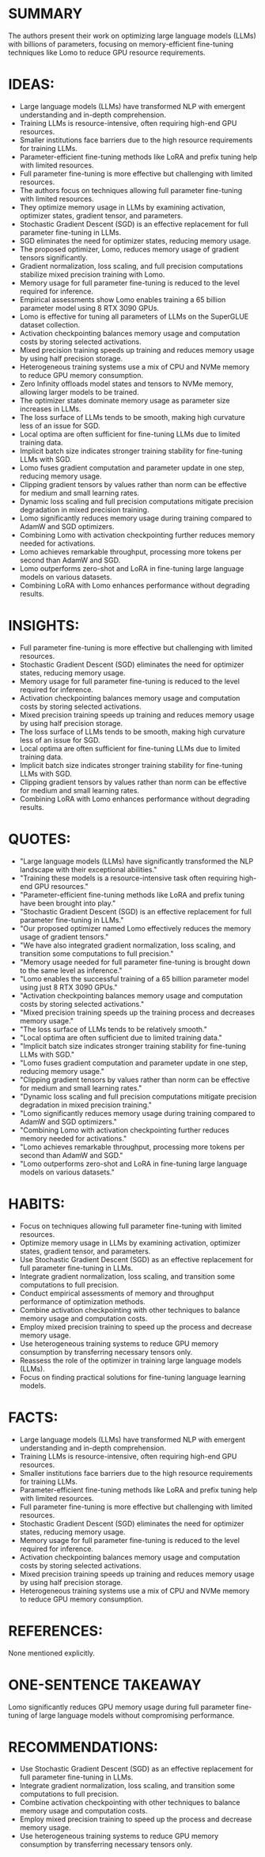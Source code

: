 # SUMMARY
The authors present their work on optimizing large language models (LLMs) with billions of parameters, focusing on memory-efficient fine-tuning techniques like Lomo to reduce GPU resource requirements.

# IDEAS:
- Large language models (LLMs) have transformed NLP with emergent understanding and in-depth comprehension.
- Training LLMs is resource-intensive, often requiring high-end GPU resources.
- Smaller institutions face barriers due to the high resource requirements for training LLMs.
- Parameter-efficient fine-tuning methods like LoRA and prefix tuning help with limited resources.
- Full parameter fine-tuning is more effective but challenging with limited resources.
- The authors focus on techniques allowing full parameter fine-tuning with limited resources.
- They optimize memory usage in LLMs by examining activation, optimizer states, gradient tensor, and parameters.
- Stochastic Gradient Descent (SGD) is an effective replacement for full parameter fine-tuning in LLMs.
- SGD eliminates the need for optimizer states, reducing memory usage.
- The proposed optimizer, Lomo, reduces memory usage of gradient tensors significantly.
- Gradient normalization, loss scaling, and full precision computations stabilize mixed precision training with Lomo.
- Memory usage for full parameter fine-tuning is reduced to the level required for inference.
- Empirical assessments show Lomo enables training a 65 billion parameter model using 8 RTX 3090 GPUs.
- Lomo is effective for tuning all parameters of LLMs on the SuperGLUE dataset collection.
- Activation checkpointing balances memory usage and computation costs by storing selected activations.
- Mixed precision training speeds up training and reduces memory usage by using half precision storage.
- Heterogeneous training systems use a mix of CPU and NVMe memory to reduce GPU memory consumption.
- Zero Infinity offloads model states and tensors to NVMe memory, allowing larger models to be trained.
- The optimizer states dominate memory usage as parameter size increases in LLMs.
- The loss surface of LLMs tends to be smooth, making high curvature less of an issue for SGD.
- Local optima are often sufficient for fine-tuning LLMs due to limited training data.
- Implicit batch size indicates stronger training stability for fine-tuning LLMs with SGD.
- Lomo fuses gradient computation and parameter update in one step, reducing memory usage.
- Clipping gradient tensors by values rather than norm can be effective for medium and small learning rates.
- Dynamic loss scaling and full precision computations mitigate precision degradation in mixed precision training.
- Lomo significantly reduces memory usage during training compared to AdamW and SGD optimizers.
- Combining Lomo with activation checkpointing further reduces memory needed for activations.
- Lomo achieves remarkable throughput, processing more tokens per second than AdamW and SGD.
- Lomo outperforms zero-shot and LoRA in fine-tuning large language models on various datasets.
- Combining LoRA with Lomo enhances performance without degrading results.

# INSIGHTS:
- Full parameter fine-tuning is more effective but challenging with limited resources.
- Stochastic Gradient Descent (SGD) eliminates the need for optimizer states, reducing memory usage.
- Memory usage for full parameter fine-tuning is reduced to the level required for inference.
- Activation checkpointing balances memory usage and computation costs by storing selected activations.
- Mixed precision training speeds up training and reduces memory usage by using half precision storage.
- The loss surface of LLMs tends to be smooth, making high curvature less of an issue for SGD.
- Local optima are often sufficient for fine-tuning LLMs due to limited training data.
- Implicit batch size indicates stronger training stability for fine-tuning LLMs with SGD.
- Clipping gradient tensors by values rather than norm can be effective for medium and small learning rates.
- Combining LoRA with Lomo enhances performance without degrading results.

# QUOTES:
- "Large language models (LLMs) have significantly transformed the NLP landscape with their exceptional abilities."
- "Training these models is a resource-intensive task often requiring high-end GPU resources."
- "Parameter-efficient fine-tuning methods like LoRA and prefix tuning have been brought into play."
- "Stochastic Gradient Descent (SGD) is an effective replacement for full parameter fine-tuning in LLMs."
- "Our proposed optimizer named Lomo effectively reduces the memory usage of gradient tensors."
- "We have also integrated gradient normalization, loss scaling, and transition some computations to full precision."
- "Memory usage needed for full parameter fine-tuning is brought down to the same level as inference."
- "Lomo enables the successful training of a 65 billion parameter model using just 8 RTX 3090 GPUs."
- "Activation checkpointing balances memory usage and computation costs by storing selected activations."
- "Mixed precision training speeds up the training process and decreases memory usage."
- "The loss surface of LLMs tends to be relatively smooth."
- "Local optima are often sufficient due to limited training data."
- "Implicit batch size indicates stronger training stability for fine-tuning LLMs with SGD."
- "Lomo fuses gradient computation and parameter update in one step, reducing memory usage."
- "Clipping gradient tensors by values rather than norm can be effective for medium and small learning rates."
- "Dynamic loss scaling and full precision computations mitigate precision degradation in mixed precision training."
- "Lomo significantly reduces memory usage during training compared to AdamW and SGD optimizers."
- "Combining Lomo with activation checkpointing further reduces memory needed for activations."
- "Lomo achieves remarkable throughput, processing more tokens per second than AdamW and SGD."
- "Lomo outperforms zero-shot and LoRA in fine-tuning large language models on various datasets."

# HABITS:
- Focus on techniques allowing full parameter fine-tuning with limited resources.
- Optimize memory usage in LLMs by examining activation, optimizer states, gradient tensor, and parameters.
- Use Stochastic Gradient Descent (SGD) as an effective replacement for full parameter fine-tuning in LLMs.
- Integrate gradient normalization, loss scaling, and transition some computations to full precision.
- Conduct empirical assessments of memory and throughput performance of optimization methods.
- Combine activation checkpointing with other techniques to balance memory usage and computation costs.
- Employ mixed precision training to speed up the process and decrease memory usage.
- Use heterogeneous training systems to reduce GPU memory consumption by transferring necessary tensors only.
- Reassess the role of the optimizer in training large language models (LLMs).
- Focus on finding practical solutions for fine-tuning language learning models.

# FACTS:
- Large language models (LLMs) have transformed NLP with emergent understanding and in-depth comprehension.
- Training LLMs is resource-intensive, often requiring high-end GPU resources.
- Smaller institutions face barriers due to the high resource requirements for training LLMs.
- Parameter-efficient fine-tuning methods like LoRA and prefix tuning help with limited resources.
- Full parameter fine-tuning is more effective but challenging with limited resources.
- Stochastic Gradient Descent (SGD) eliminates the need for optimizer states, reducing memory usage.
- Memory usage for full parameter fine-tuning is reduced to the level required for inference.
- Activation checkpointing balances memory usage and computation costs by storing selected activations.
- Mixed precision training speeds up training and reduces memory usage by using half precision storage.
- Heterogeneous training systems use a mix of CPU and NVMe memory to reduce GPU memory consumption.

# REFERENCES:
None mentioned explicitly.

# ONE-SENTENCE TAKEAWAY
Lomo significantly reduces GPU memory usage during full parameter fine-tuning of large language models without compromising performance.

# RECOMMENDATIONS:
- Use Stochastic Gradient Descent (SGD) as an effective replacement for full parameter fine-tuning in LLMs.
- Integrate gradient normalization, loss scaling, and transition some computations to full precision.
- Combine activation checkpointing with other techniques to balance memory usage and computation costs.
- Employ mixed precision training to speed up the process and decrease memory usage.
- Use heterogeneous training systems to reduce GPU memory consumption by transferring necessary tensors only.